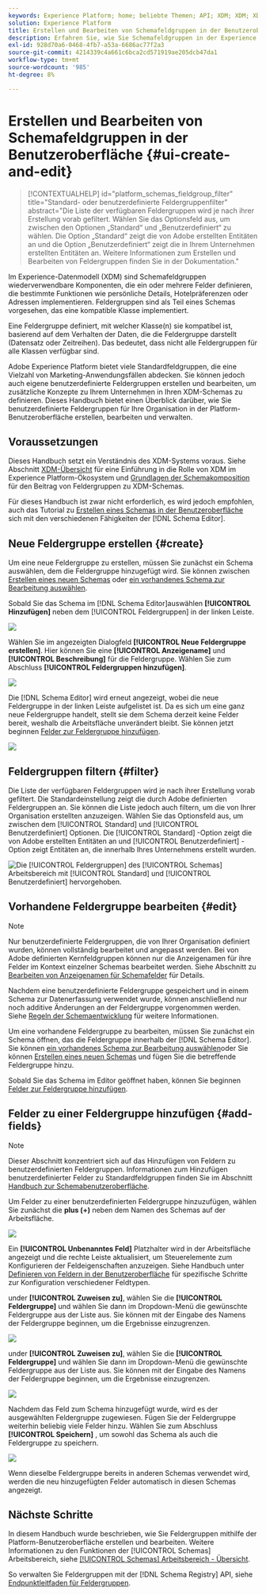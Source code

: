 ```yaml
---
keywords: Experience Platform; home; beliebte Themen; API; XDM; XDM; XDM-System; Experience-Datenmodell; Datenmodell; ui; Workspace; Feldergruppe; Feldergruppen
solution: Experience Platform
title: Erstellen und Bearbeiten von Schemafeldgruppen in der Benutzeroberfläche
description: Erfahren Sie, wie Sie Schemafeldgruppen in der Experience Platform-Benutzeroberfläche erstellen und bearbeiten.
exl-id: 928d70a6-0468-4fb7-a53a-6686ac77f2a3
source-git-commit: 4214339c4a661c6bca2cd571919ae205dcb47da1
workflow-type: tm+mt
source-wordcount: '985'
ht-degree: 8%

---
```


# Erstellen und Bearbeiten von Schemafeldgruppen in der Benutzeroberfläche {#ui-create-and-edit}

>[!CONTEXTUALHELP]
>id="platform_schemas_fieldgroup_filter"
>title="Standard- oder benutzerdefinierte Feldergruppenfilter"
>abstract="Die Liste der verfügbaren Feldergruppen wird je nach ihrer Erstellung vorab gefiltert. Wählen Sie das Optionsfeld aus, um zwischen den Optionen „Standard“ und „Benutzerdefiniert“ zu wählen. Die Option „Standard“ zeigt die von Adobe erstellten Entitäten an und die Option „Benutzerdefiniert“ zeigt die in Ihrem Unternehmen erstellten Entitäten an. Weitere Informationen zum Erstellen und Bearbeiten von Feldergruppen finden Sie in der Dokumentation."

Im Experience-Datenmodell (XDM) sind Schemafeldgruppen wiederverwendbare Komponenten, die ein oder mehrere Felder definieren, die bestimmte Funktionen wie persönliche Details, Hotelpräferenzen oder Adressen implementieren. Feldergruppen sind als Teil eines Schemas vorgesehen, das eine kompatible Klasse implementiert.

Eine Feldergruppe definiert, mit welcher Klasse(n) sie kompatibel ist, basierend auf dem Verhalten der Daten, die die Feldergruppe darstellt (Datensatz oder Zeitreihen). Das bedeutet, dass nicht alle Feldergruppen für alle Klassen verfügbar sind.

Adobe Experience Platform bietet viele Standardfeldgruppen, die eine Vielzahl von Marketing-Anwendungsfällen abdecken. Sie können jedoch auch eigene benutzerdefinierte Feldergruppen erstellen und bearbeiten, um zusätzliche Konzepte zu Ihrem Unternehmen in Ihren XDM-Schemas zu definieren. Dieses Handbuch bietet einen Überblick darüber, wie Sie benutzerdefinierte Feldergruppen für Ihre Organisation in der Platform-Benutzeroberfläche erstellen, bearbeiten und verwalten.

## Voraussetzungen

Dieses Handbuch setzt ein Verständnis des XDM-Systems voraus. Siehe Abschnitt [XDM-Übersicht](../../home.md) für eine Einführung in die Rolle von XDM im Experience Platform-Ökosystem und [Grundlagen der Schemakomposition](../../schema/composition.md) für den Beitrag von Feldergruppen zu XDM-Schemas.

Für dieses Handbuch ist zwar nicht erforderlich, es wird jedoch empfohlen, auch das Tutorial zu [Erstellen eines Schemas in der Benutzeroberfläche](../../tutorials/create-schema-ui.md) sich mit den verschiedenen Fähigkeiten der [!DNL Schema Editor].

## Neue Feldergruppe erstellen {#create}

Um eine neue Feldergruppe zu erstellen, müssen Sie zunächst ein Schema auswählen, dem die Feldergruppe hinzugefügt wird. Sie können zwischen [Erstellen eines neuen Schemas](./schemas.md#create) oder [ein vorhandenes Schema zur Bearbeitung auswählen](./schemas.md#edit).

Sobald Sie das Schema im [!DNL Schema Editor]auswählen **[!UICONTROL Hinzufügen]** neben dem [!UICONTROL Feldergruppen] in der linken Leiste.

![](../../images/ui/resources/field-groups/add-field-group.png)

Wählen Sie im angezeigten Dialogfeld **[!UICONTROL Neue Feldergruppe erstellen]**. Hier können Sie eine **[!UICONTROL Anzeigename]** und **[!UICONTROL Beschreibung]** für die Feldergruppe. Wählen Sie zum Abschluss **[!UICONTROL Feldergruppen hinzufügen]**.

![](../../images/ui/resources/field-groups/create-field-group.png)

Die [!DNL Schema Editor] wird erneut angezeigt, wobei die neue Feldergruppe in der linken Leiste aufgelistet ist. Da es sich um eine ganz neue Feldergruppe handelt, stellt sie dem Schema derzeit keine Felder bereit, weshalb die Arbeitsfläche unverändert bleibt. Sie können jetzt beginnen [Felder zur Feldergruppe hinzufügen](#add-fields).

![](../../images/ui/resources/field-groups/field-group-added.png)

## Feldergruppen filtern {#filter}

Die Liste der verfügbaren Feldergruppen wird je nach ihrer Erstellung vorab gefiltert. Die Standardeinstellung zeigt die durch Adobe definierten Feldergruppen an. Sie können die Liste jedoch auch filtern, um die von Ihrer Organisation erstellten anzuzeigen. Wählen Sie das Optionsfeld aus, um zwischen dem [!UICONTROL Standard] und [!UICONTROL Benutzerdefiniert] Optionen. Die [!UICONTROL Standard] -Option zeigt die von Adobe erstellten Entitäten an und [!UICONTROL Benutzerdefiniert] -Option zeigt Entitäten an, die innerhalb Ihres Unternehmens erstellt wurden.

![Die [!UICONTROL Feldergruppen] des [!UICONTROL Schemas] Arbeitsbereich mit [!UICONTROL Standard] und [!UICONTROL Benutzerdefiniert] hervorgehoben.](../../images/ui/resources/field-groups/standard-and-custom-field-groups.png)

## Vorhandene Feldergruppe bearbeiten {#edit}

>[!NOTE]
>
>Nur benutzerdefinierte Feldergruppen, die von Ihrer Organisation definiert wurden, können vollständig bearbeitet und angepasst werden. Bei von Adobe definierten Kernfeldgruppen können nur die Anzeigenamen für ihre Felder im Kontext einzelner Schemas bearbeitet werden. Siehe Abschnitt zu [Bearbeiten von Anzeigenamen für Schemafelder](./schemas.md#display-names) für Details.
>
>Nachdem eine benutzerdefinierte Feldergruppe gespeichert und in einem Schema zur Datenerfassung verwendet wurde, können anschließend nur noch additive Änderungen an der Feldergruppe vorgenommen werden. Siehe [Regeln der Schemaentwicklung](../../schema/composition.md#evolution) für weitere Informationen.

Um eine vorhandene Feldergruppe zu bearbeiten, müssen Sie zunächst ein Schema öffnen, das die Feldergruppe innerhalb der [!DNL Schema Editor]. Sie können [ein vorhandenes Schema zur Bearbeitung auswählen](./schemas.md#edit)oder Sie können [Erstellen eines neuen Schemas](./schemas.md#create) und fügen Sie die betreffende Feldergruppe hinzu.

Sobald Sie das Schema im Editor geöffnet haben, können Sie beginnen [Felder zur Feldergruppe hinzufügen](#add-fields).

## Felder zu einer Feldergruppe hinzufügen {#add-fields}

>[!NOTE]
>
>Dieser Abschnitt konzentriert sich auf das Hinzufügen von Feldern zu benutzerdefinierten Feldergruppen. Informationen zum Hinzufügen benutzerdefinierter Felder zu Standardfeldgruppen finden Sie im Abschnitt [Handbuch zur Schemabenutzeroberfläche](./schemas.md#custom-fields-for-standard-groups).

Um Felder zu einer benutzerdefinierten Feldergruppe hinzuzufügen, wählen Sie zunächst die **plus (+)** neben dem Namen des Schemas auf der Arbeitsfläche.

![](../../images/ui/resources/field-groups/add-field.png)

Ein **[!UICONTROL Unbenanntes Feld]** Platzhalter wird in der Arbeitsfläche angezeigt und die rechte Leiste aktualisiert, um Steuerelemente zum Konfigurieren der Feldeigenschaften anzuzeigen. Siehe Handbuch unter [Definieren von Feldern in der Benutzeroberfläche](../fields/overview.md#define) für spezifische Schritte zur Konfiguration verschiedener Feldtypen.

under **[!UICONTROL Zuweisen zu]**, wählen Sie die **[!UICONTROL Feldergruppe]** und wählen Sie dann im Dropdown-Menü die gewünschte Feldergruppe aus der Liste aus. Sie können mit der Eingabe des Namens der Feldergruppe beginnen, um die Ergebnisse einzugrenzen.

![](../../images/ui/resources/field-groups/select-field-group.png)

under **[!UICONTROL Zuweisen zu]**, wählen Sie die **[!UICONTROL Feldergruppe]** und wählen Sie dann im Dropdown-Menü die gewünschte Feldergruppe aus der Liste aus. Sie können mit der Eingabe des Namens der Feldergruppe beginnen, um die Ergebnisse einzugrenzen.

![](../../images/ui/resources/field-groups/select-field-group.png)

Nachdem das Feld zum Schema hinzugefügt wurde, wird es der ausgewählten Feldergruppe zugewiesen. Fügen Sie der Feldergruppe weiterhin beliebig viele Felder hinzu. Wählen Sie zum Abschluss **[!UICONTROL Speichern]** , um sowohl das Schema als auch die Feldergruppe zu speichern.

![](../../images/ui/resources/field-groups/complete-field-group.png)

Wenn dieselbe Feldergruppe bereits in anderen Schemas verwendet wird, werden die neu hinzugefügten Felder automatisch in diesen Schemas angezeigt.

## Nächste Schritte

In diesem Handbuch wurde beschrieben, wie Sie Feldergruppen mithilfe der Platform-Benutzeroberfläche erstellen und bearbeiten. Weitere Informationen zu den Funktionen der [!UICONTROL Schemas] Arbeitsbereich, siehe [[!UICONTROL Schemas] Arbeitsbereich - Übersicht](../overview.md).

So verwalten Sie Feldergruppen mit der [!DNL Schema Registry] API, siehe [Endpunktleitfaden für Feldergruppen](../../api/field-groups.md).

